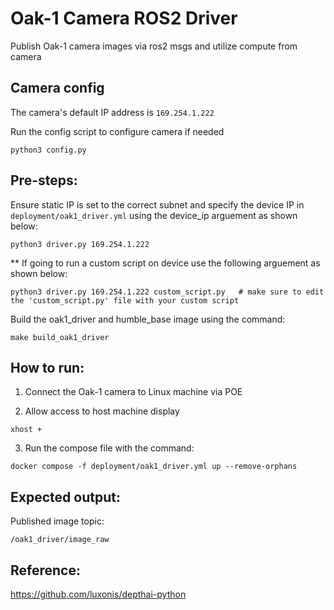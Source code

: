 # Oak-1 Camera ROS2 Driver

Publish Oak-1 camera images via ros2 msgs and utilize compute from camera 

## Camera config

The camera's default IP address is `169.254.1.222`

Run the config script to configure camera if needed
```
python3 config.py
```

## Pre-steps:

Ensure static IP is set to the correct subnet and specify the device IP in `deployment/oak1_driver.yml` using the device_ip arguement as shown below:
```
python3 driver.py 169.254.1.222
```

** If going to run a custom script on device use the following arguement as shown below:
```
python3 driver.py 169.254.1.222 custom_script.py   # make sure to edit the 'custom_script.py' file with your custom script
```

Build the oak1_driver and humble_base image using the command: 
```
make build_oak1_driver
```

## How to run:

1. Connect the Oak-1 camera to Linux machine via POE

2. Allow access to host machine display
```
xhost +
```

3. Run the compose file with the command: 
```
docker compose -f deployment/oak1_driver.yml up --remove-orphans
```

## Expected output:

Published image topic:
```
/oak1_driver/image_raw
```
## Reference:

https://github.com/luxonis/depthai-python
